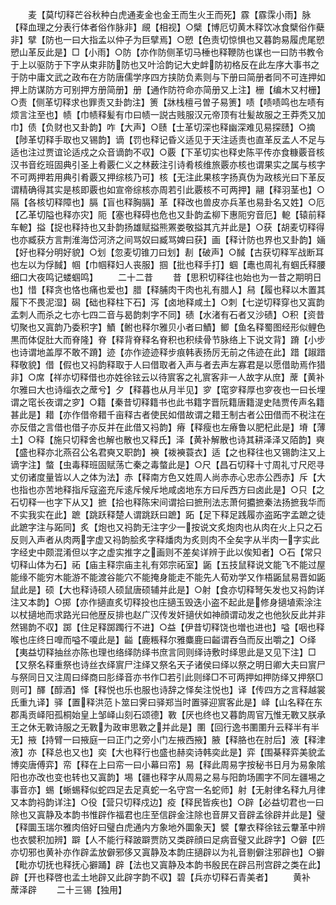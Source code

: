 <!-- { "loadSidebar": true } -->
　　麦【莫切释芒谷秋种白虎通麦金也金王而生火王而死】霡【霡霂小雨】脉【释血理之分表行体者俗作脉非】覛【相视】○檗【博厄切黄木释饮冰食檗俗作蘗非】擘【防也一曰大指孟以仲子为巨擘焉】○愬【色责切惊惧也又暮韵易履虎尾愬愬山革反此是】□【小雨】○防【亦作防侧革切马棰也释鞭防也谋也一曰防书教令于上以驱防于下字从束非防防也又叶洽韵记大史衅防初格反在此左序大事书之于防中庸文武之政布在方防唐儒学序四方挟防负素则与下册曰简册者同不可连押如押上防谋防方可别押方册简册】册【通作防符命亦简册又上注】栅【编木又村栅】○责【侧革切释求也罪责又卦韵注】箦【牀栈檀弓曽子易箦】啧【啧啧鸣也左啧有烦言注至也】帻【巾帻释髪有巾曰帻一説古贱服汉元帝顶有壮髪故服之王莽秃又加巾】债【负财也又卦韵】咋【大声】○赜【士革切深也释幽深难见易探赜】○摘【陟革切释手取也又锡韵】谪【罚也释记昏义适见于天注适责也直革反孟人不足与适也注过贾谊论适戍之众音谪韵不収】○覈【下革切实也释史陈平传亦食糠覈音核汉书音纥班固典引圣上肴覈仁义之林薮注引诗肴核维旅覈亦核也谓果实之属与核字不可两押若用典引肴覈又押综核乃可】核【无注此果核字扬真伪为政核光曰下革反谓精确得其实是核即覈也如宣帝综核亦周若引此覈核不可两押】翮【释羽茎也】○隔【各核切释障也】膈【盲也释胸膈】革【释改也兽皮亦兵革也易卦名又姓】○厄【乙革切隘也释亦灾】阨【塞也释碍也危也又卦韵孟柳下惠阨穷音厄】軶【辕前释车軶】搤【捉也释持也又卦韵扬雄赋搤熊罴娄敬搤其亢并此是】○获【胡麦切释得也亦臧获方言荆淮海岱河济之间骂奴曰臧骂婢曰获】画【释计防也界也又卦韵】婳【好也释分明好貌】○划【忽麦切锥刀曰划】剨【破声】○馘【古获切释军战断耳也左以为俘馘】帼【巾帼释妇人丧服】掴【批也释手打】蝈【鼃也周礼有蝈氏释腰细口大夜鸣记蝼蝈鸣】
　　二十二昔
　　昔【思积切释往也始也为一昔之期明日也】惜【释贪也恪也痛也爱也】腊【释脯肉干肉也礼有腊人】舄【履也释以木置其履下不畏泥湿】磶【础也释柱下石】泻【卤地释咸土】○刺【七逆切释穿也又寘韵孟刺人而杀之七亦七四二音与曷韵刺字不同】碛【水渚有石者又沙碛】○积【资昔切聚也又寘韵乃委积字】鰿【鲋也释尔雅贝小者曰鰿】鲫【鱼名释蜀图经形似鲤色黒而体促肚大而脊隆】脊【释背脊释名脊积也积续骨节脉络上下说文背】蹐【小步也诗谓地盖厚不敢不蹐】迹【亦作迹迹释步痕韩表扬厉无前之伟迹在此】踖【踧踖释敬貌】借【假也又祃韵释取于人曰借取者入声与者去声左寡君是以愿借助焉作猎非】○席【祥亦切释借也亦姓徐铉云以待賔客之礼賔客非一人故字从庶】蓆【黄补尔雅曰大也诗缁衣之蓆兮】夕【释暮也从月半见】穸【窀穸释厚也穸夜也一曰长埋谓之窀长夜谓之穸】○籍【秦昔切释籍书也此书籍字晋阮籍唐籍湜史陆贾传声名籍甚此是】耤【亦作借帝耤千亩释古者使民如借故谓之耤王制古者公田借而不税注在亦反借之言借也借子亦反并在此借又祃韵】瘠【释瘦也左瘠鲁以肥杞此是】塉【薄土】○释【施只切释舍也解也散也又释氏】泽【黄补解散也诗其耕泽泽又陌韵】奭【盛也释亦北燕召公名君奭又职韵】襫【袯襫蓑衣】适【之也释往也又锡韵注又上谪字注】螫【虫毒释班固赋荡亡秦之毒螫此是】○尺【昌石切释十寸周礼寸尺咫寻丈仞诸度量皆以人之体为法】赤【释南方色又姓周人尚赤赤心忠赤公西赤】斥【大也指也亦苦地释指斥寇盗充斥逺斥候斥地咸卤地东方曰斥西方曰卤此是】○只【之石切释一也字下从又】摭【拾也释陈宋间谓拾曰摭刑法志萧何攟摭秦法扬摭我华而不实我实在此】蹠【跳跃释楚人谓跳跃曰蹠】跖【足下释足践履亦盗跖字孟蹠之徒此蹠字注与跖同】炙【炮也又祃韵无注字少一按说文炙炮肉也从肉在火上只之石反则入声者从肉两字虚又祃韵脍炙字释燔肉为炙则肉不全矣字从半肉一字实此字经史中颇混淆但以字之虚实推字之画则不差矣详辨于此以俟知者】○石【常只切释山体为石】祏【庙主释宗庙主礼有郊宗祏室】鼫【五技鼠释说文能飞不能过屋能缘不能穷木能游不能渡谷能穴不能掩身能走不能先人荀劝学又作梧鼫鼠易晋如鼫鼠此是】硕【大也释诗硕人硕鼠唐硕辅并此是】○射【食亦切释弩矢发也又祃韵详注又本韵】○掷【亦作擿直炙切释投也庄擿玉毁迭小盗不起此是修身擿埴索涂注以杖擿地而求路光曰他歴反排也赵广汉传发奸擿伏如神顔谓动发之也他狄反此并非然锡韵不収】踯【住足释踯躅行不进】○益【伊昔切释饶也増也进也】嗌【咽也释喉也庄终日嘷而嗌不嗄此是】齸【鹿粻释尔雅麋鹿曰齸谓吞刍而反出嚼之】○绎【夷益切释抽丝亦陈也理也络绎防绎书庶言同则绎诗敷时绎思此是又见下注】□【又祭名释重祭也诗丝衣绎賔尸注绎又祭名天子诸侯曰绎以祭之明日卿大夫曰賔尸与祭同日又注周曰绎商曰肜绎音亦书作□若引此则绎□不可两押如押防绎又押祭□则可】醳【醇酒】怿【释悦也乐也服也诗辞之怿矣注悦也】译【传四方之言释越裳氏重九译】驿【置释洪范卜筮曰霁曰驿郑当时置驿迎賔客此是】峄【山名释在东郡禹贡峄阳孤桐始皇上邹峄山刻石颂德】斁【厌也终也又暮韵周官万惟无斁又朕承王之休无斁诗服之无斁为政审思斁之并此是】圛【回行逸书圛圛升云释半有半无】掖【持臂一曰掖庭一曰正门之旁小门左掖西掖】腋【释胳也在肘后】液【释津液】亦【释总也又也】奕【大也释行也盛也赫奕诗韩奕此是】弈【围棊释弈美貌孟博奕唐傅弈】帟【释在上曰帟一曰小幕曰帟】易【释此周易字按秘书日月为易象隂阳也亦改也变也转也又寘韵】埸【疆也释字从周易之易与阳韵场圃字不同左疆埸之事音亦】蜴【蜥蜴释似蛇四足去足真蛇一名守宫一名蛇师】射【无射律名释九月律又本韵祃韵详注】○役【营只切释戍边】疫【释民皆疾也】○辟【必益切君也一曰除也又寘静及本韵书惟辟作福君也庄至信辟金注除也音屏又音辟孟徐辟并此是】璧【释圜玉瑞尔雅肉倍好曰璧白虎通内方象地外圜象天】襞【韏衣释徐铉云韏革中辨也衣襞积加辨】躃【人不能行释跛躃贾防又类辟顔曰足病音璧又此辟字】○僻【匹亦切邪也黄补亦作辟孟放僻邪侈又寘静及本韵庄擿辟以为礼音剔僻注邪辟也】○擗【毗亦切抚也释抚心擗踊】辟【法也又寘静及本韵书殷民在辟吕刑宫辟之类在此】辟【开也释啓也孟土地辟又此辟字韵不収】碧【兵亦切释石青美者】
　　黄补　蓆泽辟
　　二十三锡【独用】
